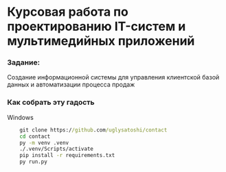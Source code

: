 <h1 align-items="center">Курсовая работа по проектированию IT-систем и мультимедийных приложений</h1>
<h3>Задание:</h3>
<p>Создание информационной системы для управления клиентской базой данных и автоматизации процесса продаж</p>

<h3> Как собрать эту гадость </h3>

Windows
```cmd
    git clone https://github.com/uglysatoshi/contact
    cd contact
    py -m venv .venv
    ./.venv/Scripts/activate
    pip install -r requirements.txt
    py run.py
 ```
